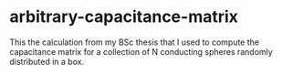 # arbitrary-capacitance-matrix
This the calculation from my BSc thesis that I used to compute the capacitance matrix for a collection of N conducting spheres randomly distributed in a box.
